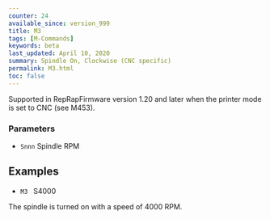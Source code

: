 ```yaml
---
counter: 24
available_since: version_999
title: M3
tags: [M-Commands] 
keywords: beta 
last_updated: April 10, 2020 
summary: Spindle On, Clockwise (CNC specific) 
permalink: M3.html
toc: false 
---
```



Supported in RepRapFirmware version 1.20 and later when the printer mode is set to CNC (see M453).

### Parameters

* `Snnn` Spindle RPM

## Examples

* ` M3  ` S4000

The spindle is turned on with a speed of 4000 RPM.

